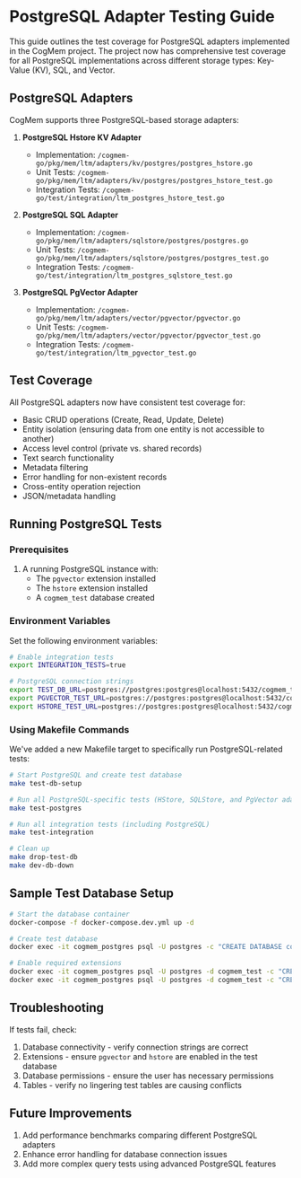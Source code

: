 # PostgreSQL Adapter Testing Guide

This guide outlines the test coverage for PostgreSQL adapters implemented in the CogMem project. The project now has comprehensive test coverage for all PostgreSQL implementations across different storage types: Key-Value (KV), SQL, and Vector.

## PostgreSQL Adapters

CogMem supports three PostgreSQL-based storage adapters:

1. **PostgreSQL Hstore KV Adapter**
   - Implementation: `/cogmem-go/pkg/mem/ltm/adapters/kv/postgres/postgres_hstore.go`
   - Unit Tests: `/cogmem-go/pkg/mem/ltm/adapters/kv/postgres/postgres_hstore_test.go`
   - Integration Tests: `/cogmem-go/test/integration/ltm_postgres_hstore_test.go`

2. **PostgreSQL SQL Adapter**
   - Implementation: `/cogmem-go/pkg/mem/ltm/adapters/sqlstore/postgres/postgres.go`
   - Unit Tests: `/cogmem-go/pkg/mem/ltm/adapters/sqlstore/postgres/postgres_test.go`
   - Integration Tests: `/cogmem-go/test/integration/ltm_postgres_sqlstore_test.go`

3. **PostgreSQL PgVector Adapter**
   - Implementation: `/cogmem-go/pkg/mem/ltm/adapters/vector/pgvector/pgvector.go`
   - Unit Tests: `/cogmem-go/pkg/mem/ltm/adapters/vector/pgvector/pgvector_test.go`
   - Integration Tests: `/cogmem-go/test/integration/ltm_pgvector_test.go`

## Test Coverage

All PostgreSQL adapters now have consistent test coverage for:

- Basic CRUD operations (Create, Read, Update, Delete)
- Entity isolation (ensuring data from one entity is not accessible to another)
- Access level control (private vs. shared records)
- Text search functionality
- Metadata filtering
- Error handling for non-existent records
- Cross-entity operation rejection
- JSON/metadata handling

## Running PostgreSQL Tests

### Prerequisites

1. A running PostgreSQL instance with:
   - The `pgvector` extension installed
   - The `hstore` extension installed
   - A `cogmem_test` database created

### Environment Variables

Set the following environment variables:

```bash
# Enable integration tests
export INTEGRATION_TESTS=true

# PostgreSQL connection strings
export TEST_DB_URL=postgres://postgres:postgres@localhost:5432/cogmem_test?sslmode=disable
export PGVECTOR_TEST_URL=postgres://postgres:postgres@localhost:5432/cogmem_test?sslmode=disable
export HSTORE_TEST_URL=postgres://postgres:postgres@localhost:5432/cogmem_test?sslmode=disable
```

### Using Makefile Commands

We've added a new Makefile target to specifically run PostgreSQL-related tests:

```bash
# Start PostgreSQL and create test database
make test-db-setup

# Run all PostgreSQL-specific tests (HStore, SQLStore, and PgVector adapters)
make test-postgres

# Run all integration tests (including PostgreSQL)
make test-integration

# Clean up
make drop-test-db
make dev-db-down
```

## Sample Test Database Setup

```bash
# Start the database container
docker-compose -f docker-compose.dev.yml up -d

# Create test database
docker exec -it cogmem_postgres psql -U postgres -c "CREATE DATABASE cogmem_test;"

# Enable required extensions
docker exec -it cogmem_postgres psql -U postgres -d cogmem_test -c "CREATE EXTENSION IF NOT EXISTS hstore;"
docker exec -it cogmem_postgres psql -U postgres -d cogmem_test -c "CREATE EXTENSION IF NOT EXISTS vector;"
```

## Troubleshooting

If tests fail, check:

1. Database connectivity - verify connection strings are correct
2. Extensions - ensure `pgvector` and `hstore` are enabled in the test database
3. Database permissions - ensure the user has necessary permissions
4. Tables - verify no lingering test tables are causing conflicts

## Future Improvements

1. Add performance benchmarks comparing different PostgreSQL adapters
2. Enhance error handling for database connection issues
3. Add more complex query tests using advanced PostgreSQL features